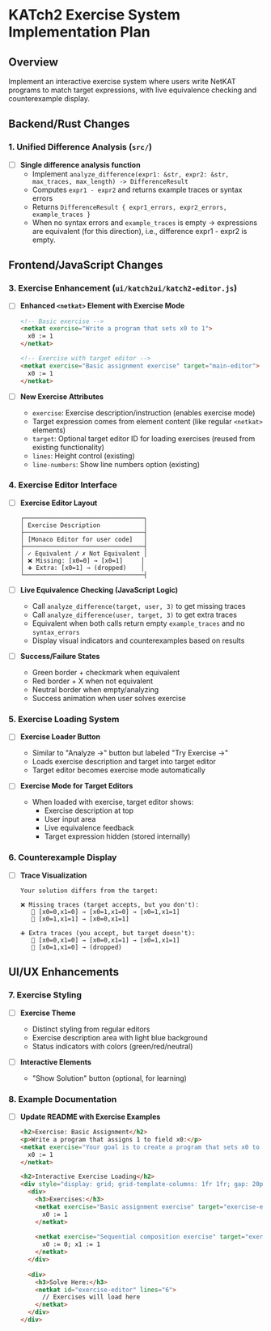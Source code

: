 # KATch2 Exercise System Implementation Plan

## Overview
Implement an interactive exercise system where users write NetKAT programs to match target expressions, with live equivalence checking and counterexample display.

## Backend/Rust Changes

### 1. Unified Difference Analysis (`src/`)
- [ ] **Single difference analysis function**
  - Implement `analyze_difference(expr1: &str, expr2: &str, max_traces, max_length) -> DifferenceResult`
  - Computes `expr1 - expr2` and returns example traces or syntax errors
  - Returns `DifferenceResult { expr1_errors, expr2_errors, example_traces }`
  - When no syntax errors and `example_traces` is empty → expressions are equivalent (for this direction), i.e., difference expr1 - expr2 is empty.

## Frontend/JavaScript Changes

### 3. Exercise Enhancement (`ui/katch2ui/katch2-editor.js`)

- [ ] **Enhanced `<netkat>` Element with Exercise Mode**
  ```html
  <!-- Basic exercise -->
  <netkat exercise="Write a program that sets x0 to 1">
    x0 := 1
  </netkat>
  
  <!-- Exercise with target editor -->
  <netkat exercise="Basic assignment exercise" target="main-editor">
    x0 := 1
  </netkat>
  ```

- [ ] **New Exercise Attributes**
  - `exercise`: Exercise description/instruction (enables exercise mode)
  - Target expression comes from element content (like regular `<netkat>` elements)
  - `target`: Optional target editor ID for loading exercises (reused from existing functionality)
  - `lines`: Height control (existing)
  - `line-numbers`: Show line numbers option (existing)

### 4. Exercise Editor Interface

- [ ] **Exercise Editor Layout**
  ```
  ┌─────────────────────────────────┐
  │ Exercise Description            │
  ├─────────────────────────────────┤
  │ [Monaco Editor for user code]   │
  ├─────────────────────────────────┤
  │ ✓ Equivalent / ✗ Not Equivalent │
  │ ❌ Missing: [x0=0] → [x0=1]     │
  │ ➕ Extra: [x0=1] → (dropped)    │
  └─────────────────────────────────┤
  ```

- [ ] **Live Equivalence Checking (JavaScript Logic)**
  - Call `analyze_difference(target, user, 3)` to get missing traces
  - Call `analyze_difference(user, target, 3)` to get extra traces  
  - Equivalent when both calls return empty `example_traces` and no `syntax_errors`
  - Display visual indicators and counterexamples based on results

- [ ] **Success/Failure States**
  - Green border + checkmark when equivalent
  - Red border + X when not equivalent  
  - Neutral border when empty/analyzing
  - Success animation when user solves exercise

### 5. Exercise Loading System

- [ ] **Exercise Loader Button**
  - Similar to "Analyze →" button but labeled "Try Exercise →"
  - Loads exercise description and target into target editor
  - Target editor becomes exercise mode automatically

- [ ] **Exercise Mode for Target Editors**
  - When loaded with exercise, target editor shows:
    - Exercise description at top
    - User input area
    - Live equivalence feedback
    - Target expression hidden (stored internally)

### 6. Counterexample Display

- [ ] **Trace Visualization**
  ```
  Your solution differs from the target:
  
  ❌ Missing traces (target accepts, but you don't):
     📝 [x0=0,x1=0] → [x0=1,x1=0] → [x0=1,x1=1]
     📝 [x0=1,x1=1] → [x0=0,x1=1]
  
  ➕ Extra traces (you accept, but target doesn't):
     📝 [x0=0,x1=0] → [x0=0,x1=1] → [x0=1,x1=1]
     📝 [x0=1,x1=0] → (dropped)
  ```

## UI/UX Enhancements

### 7. Exercise Styling
- [ ] **Exercise Theme**
  - Distinct styling from regular editors
  - Exercise description area with light blue background
  - Status indicators with colors (green/red/neutral)

- [ ] **Interactive Elements**
  - "Show Solution" button (optional, for learning)

### 8. Example Documentation

- [ ] **Update README with Exercise Examples**
  ```html
  <h2>Exercise: Basic Assignment</h2>
  <p>Write a program that assigns 1 to field x0:</p>
  <netkat exercise="Your goal is to create a program that sets x0 to 1">
    x0 := 1
  </netkat>
  
  <h2>Interactive Exercise Loading</h2>
  <div style="display: grid; grid-template-columns: 1fr 1fr; gap: 20px;">
    <div>
      <h3>Exercises:</h3>
      <netkat exercise="Basic assignment exercise" target="exercise-editor">
        x0 := 1
      </netkat>
      
      <netkat exercise="Sequential composition exercise" target="exercise-editor">
        x0 := 0; x1 := 1
      </netkat>
    </div>
    
    <div>
      <h3>Solve Here:</h3>
      <netkat id="exercise-editor" lines="6">
        // Exercises will load here
      </netkat>
    </div>
  </div>
  ```
